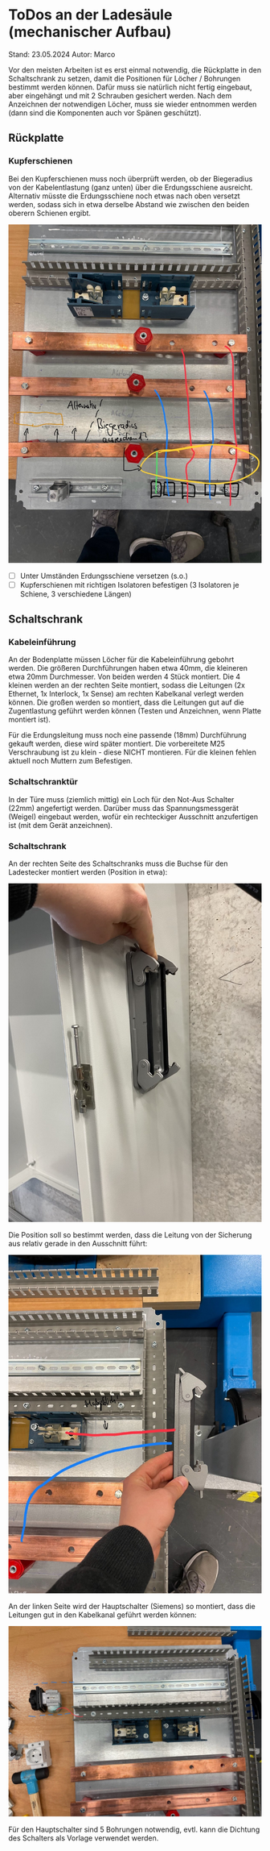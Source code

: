 # ToDos an der Ladesäule (mechanischer Aufbau)
Stand: 23.05.2024
Autor: Marco

Vor den meisten Arbeiten ist es erst einmal notwendig, die Rückplatte in den Schaltschrank zu setzen, damit die Positionen für Löcher / Bohrungen bestimmt werden können. Dafür muss sie natürlich nicht fertig eingebaut, aber eingehängt und mit 2 Schrauben gesichert werden. Nach dem Anzeichnen der notwendigen Löcher, muss sie wieder entnommen werden (dann sind die Komponenten auch vor Spänen geschützt).

## Rückplatte

### Kupferschienen
Bei den Kupferschienen muss noch überprüft werden, ob der Biegeradius von der Kabelentlastung (ganz unten) über die Erdungsschiene ausreicht. Alternativ müsste die Erdungsschiene noch etwas nach oben versetzt werden, sodass sich in etwa derselbe Abstand wie zwischen den beiden oberern Schienen ergibt.

![](20240523_ToDo_img/IMG_2125.jpg)

- [ ] Unter Umständen Erdungsschiene versetzen (s.o.)
- [ ] Kupferschienen mit richtigen Isolatoren befestigen (3 Isolatoren je Schiene, 3 verschiedene Längen)

## Schaltschrank

### Kabeleinführung

An der Bodenplatte müssen Löcher für die Kabeleinführung gebohrt werden. Die größeren Durchführungen haben etwa 40mm, die kleineren etwa 20mm Durchmesser. Von beiden werden 4 Stück montiert. Die 4 kleinen werden an der rechten Seite montiert, sodass die Leitungen (2x Ethernet, 1x Interlock, 1x Sense) am rechten Kabelkanal verlegt werden können. Die großen werden so montiert, dass die Leitungen gut auf die Zugentlastung geführt werden können (Testen und Anzeichnen, wenn Platte montiert ist).

Für die Erdungsleitung muss noch eine passende (18mm) Durchführung gekauft werden, diese wird später montiert. Die vorbereitete M25 Verschraubung ist zu klein - diese NICHT montieren.
Für die kleinen fehlen aktuell noch Muttern zum Befestigen.

### Schaltschranktür

In der Türe muss (ziemlich mittig) ein Loch für den Not-Aus Schalter (22mm) angefertigt werden.
Darüber muss das Spannungsmessgerät (Weigel) eingebaut werden, wofür ein rechteckiger Ausschnitt anzufertigen ist (mit dem Gerät anzeichnen).

### Schaltschrank

An der rechten Seite des Schaltschranks muss die Buchse für den Ladestecker montiert werden (Position in etwa):

![](20240523_ToDo_img/IMG_2122.jpg)

Die Position soll so bestimmt werden, dass die Leitung von der Sicherung aus relativ gerade in den Ausschnitt führt:

![](20240523_ToDo_img/IMG_2124.jpg)

An der linken Seite wird der Hauptschalter (Siemens) so montiert, dass die Leitungen gut in den Kabelkanal geführt werden können:

![](20240523_ToDo_img/IMG_2123.jpg)

Für den Hauptschalter sind 5 Bohrungen notwendig, evtl. kann die Dichtung des Schalters als Vorlage verwendet werden.